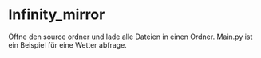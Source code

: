 # Infinity_mirror

 Öffne den source ordner und lade alle Dateien in einen Ordner.
 Main.py ist ein Beispiel für eine Wetter abfrage.

